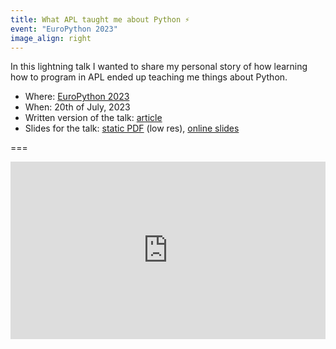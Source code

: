 ```yaml
---
title: What APL taught me about Python ⚡️
event: "EuroPython 2023"
image_align: right
---
```


In this lightning talk I wanted to share my personal story of how learning how to program in APL ended up teaching me things about Python.

 - Where: [EuroPython 2023](http://ep2023.europython.eu/)
 - When: 20th of July, 2023
 - Written version of the talk: [article](/blog/what-learning-apl-taught-me-about-python)
 - Slides for the talk: [static PDF][pdf-slides] (low res), [online slides][snappify-slides]


[pdf-slides]: https://github.com/mathspp/talks/blob/main/20230720-what-apl-taught-me-about-python/slides.pdf
[snappify-slides]: https://snappify.com/view/d46df910-a3bf-4851-9047-24dfa87a4f56

===

<iframe width="100%" style="aspect-ratio: 560/315" src="https://www.youtube.com/embed/vCMoWPTPdXo" title="What APL taught me about Python ⚡️ – lightning talk by Rodrigo Girão Serrão at EuroPython 2023" frameborder="0" allow="accelerometer; autoplay; clipboard-write; encrypted-media; gyroscope; picture-in-picture; web-share" allowfullscreen></iframe>







